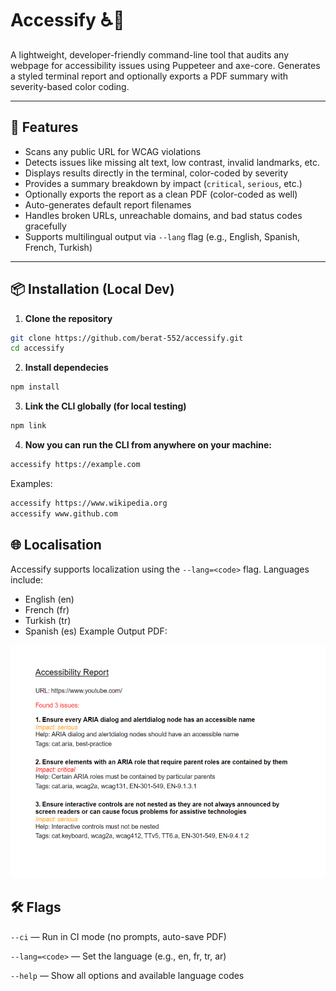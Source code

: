 # Accessify ♿🧪

A lightweight, developer-friendly command-line tool that audits any webpage for accessibility issues using Puppeteer and axe-core. Generates a styled terminal report and optionally exports a PDF summary with severity-based color coding.

---

## 🚀 Features

- Scans any public URL for WCAG violations
- Detects issues like missing alt text, low contrast, invalid landmarks, etc.
- Displays results directly in the terminal, color-coded by severity
- Provides a summary breakdown by impact (`critical`, `serious`, etc.)
- Optionally exports the report as a clean PDF (color-coded as well)
- Auto-generates default report filenames
- Handles broken URLs, unreachable domains, and bad status codes gracefully
- Supports multilingual output via `--lang` flag (e.g., English, Spanish, French, Turkish)

---

## 📦 Installation (Local Dev)

1. **Clone the repository**

```bash
git clone https://github.com/berat-552/accessify.git
cd accessify
```

2. **Install dependecies**

```bash
npm install
```

3. **Link the CLI globally (for local testing)**

```bash
npm link
```

4. **Now you can run the CLI from anywhere on your machine:**

```bash
accessify https://example.com
```

Examples:

```bash
accessify https://www.wikipedia.org
accessify www.github.com
```

## 🌐 Localisation

Accessify supports localization using the `--lang=<code>` flag. Languages include:

- English (en)
- French (fr)
- Turkish (tr)
- Spanish (es)
  Example Output PDF:

![Example Accessibility Report](./Example-Accessibility-Report.png)

## 🛠 Flags

`--ci` — Run in CI mode (no prompts, auto-save PDF)

`--lang=<code>` — Set the language (e.g., en, fr, tr, ar)

`--help` — Show all options and available language codes
